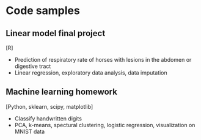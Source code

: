 # Code samples

## Linear model final project
[R]
- Prediction of respiratory rate of horses with lesions in the abdomen or digestive tract
- Linear regression, exploratory data analysis, data imputation

## Machine learning homework
[Python, sklearn, scipy, matplotlib]
- Classify handwritten digits
- PCA, k-means, spectural clustering, logistic regression, visualization on MNIST data

